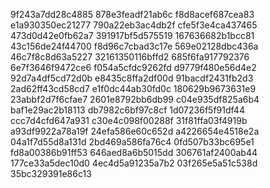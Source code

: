 9f243a7dd28c4885
878e3feadf21ab6c
f8d8acef687cea83
e1a930350ec21277
790a22eb3ac4db2f
cfe5f3e4ca437465
473d0d42e0fb62a7
391917bf5d575519
167636682b1bcc81
43c156de24f44700
f8d96c7cbad3c17e
569e02128dbc436a
46c7f8c8d63a5227
32161350116bffd2
685f6fa917792376
6e7f3646f9472ce6
f054a5cfdc9262fd
d9779f480e56d4e2
92d7a4df5cd72d0b
e8435c8ffa2df00d
91bacdf2431fb2d3
2ad62ff43cd58cd7
e1f0dc44ab30fd0c
180629b9673631e9
23abbf2d7f6cfae7
2601e8792bb6db99
c04e935df825a6b4
baf1e29ac2b18113
db7982c6bf97c8cf
1d07236f5f91df44
ccc7d4cfd647a931
c30e4c098f00288f
31f81ffa03f4919b
a93df9922a78a19f
24efa586e60c652d
a4226654e4518e2a
04a1f7d55d8a131d
2bd469a586fa76c4
0fd507b33bc695e1
fd8a00386b91ff53
646aed8a6b5015dd
306761af2400ab44
177ce33a5dec10d0
4ec4d5a91235a7b2
03f265e5a51c538d
35bc329391e86c13
